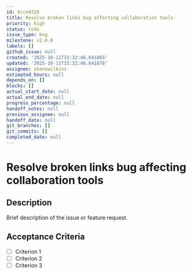 ```yaml
---
id: 6cce9328
title: Resolve broken links bug affecting collaboration tools
priority: high
status: todo
issue_type: bug
milestone: v2.0.0
labels: []
github_issue: null
created: '2025-10-11T15:32:46.641865'
updated: '2025-10-11T15:32:46.641878'
assignee: shanewilkins
estimated_hours: null
depends_on: []
blocks: []
actual_start_date: null
actual_end_date: null
progress_percentage: null
handoff_notes: null
previous_assignee: null
handoff_date: null
git_branches: []
git_commits: []
completed_date: null
---
```


# Resolve broken links bug affecting collaboration tools

## Description

Brief description of the issue or feature request.

## Acceptance Criteria

- [ ] Criterion 1
- [ ] Criterion 2
- [ ] Criterion 3